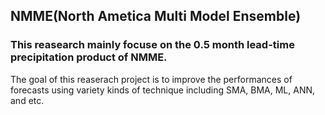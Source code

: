 ## NMME(North Ametica Multi Model Ensemble)
### This reasearch mainly focuse on the 0.5 month lead-time precipitation product of NMME. 
The goal of this reaserach project is to improve the performances of forecasts using variety kinds of technique including SMA, BMA, ML, ANN, and etc.
